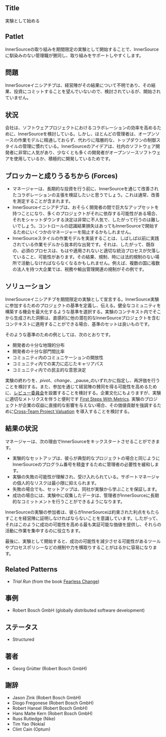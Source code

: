 ## Title

実験として始める

## Patlet

InnerSourceの取り組みを期間限定の実験として開始することで、InnerSourceに馴染みのない管理職が賛同し、取り組みをサポートしやすくします。

## 問題

InnerSourceイニシアチブは、経営陣がその結果について不明であり、その結果、投資にコミットすることを望んでいないので、検討されているが、開始されていません。

## 状況

会社は、ソフトウェアプロジェクトにおけるコラボレーションの効率を高めるために、InnerSourceを検討している。しかし、ほとんどの管理者は、オープンソースの作業モデルに精通しておらず、代わりに階層的な、トップダウンの制御スタイルの管理に慣れている。InnerSourceのアイデアは、社内のソフトウェア開発者に非常に人気があり、少なくとも多くの開発者がオープンソースソフトウェアを使用しているか、積極的に開発しているためです。

## ブロッカーと成りうるちから (Forces)

- マネージャーは、長期的な投資を行う前に、InnerSourceを通じて改善されたコラボレーションの主張を検証したいと思うでしょう。これは通常、改善を測定することが含まれます。
- InnerSourceイニシアチブは、おそらく開発者の間で巨大なアップセットを持つことになり、多くのプロジェクトがそれに依存する可能性がある場合、それをシャットダウンする決定は非常に不人気で、したがって行うのは難しいでしょう。コントロールの認識結果損失はあってもInnerSourceで開始するためにいくつかのマネージャーを阻止するかもしれません。
- InnerSourceスタイルの作業モデルを実装することは、しばしば以前に実践されている作業モデルから抜本的な出発です。それは、したがって、既存の、必須のプロセスは、もはや適用されないと適切な統治プロセスが欠落していること、可能性があります。その結果、規制、時には法的規制のない場所で活動しなければならなくなるかもしれません。例えば、複数の国に複数の法人を持つ大企業では、税務や輸出管理関連の規制がその例です。

## ソリューション

InnerSourceイニシアチブを期間限定の実験として宣言する。InnerSource実験に参加するためのプロジェクトの基準を定義し、伝える。健全なコミュニティを構築する機会を最大化するような基準を選択する。実験のコンテキスト内でそこから生成された洞察は、直感的に他の潜在的なInnerSourceプロジェクトを含むコンテキストに適用することができる場合、基準のセットは良いものです。

そのような基準のための例としては、次のとおりです。

- 開発者の十分な地理的分布
- 開発者の十分な部門間比率
- コミュニティ内のコミュニケーションの開放性
- コミュニティ内での実力に応じたキャリアパス
- コミュニティ内での民主的な意思決定

実験の終わりを、_pivot_、_change_、_pause_のいずれかに指定し、再評価を行うことを検討する。また、参加を通じて経営陣の賛同を得る可能性を高めるために、[レビュー委員会](review-committee.md)を設置することを検討する。企業文化にもよりますが、実験に適切なメトリクスを伴うと便利です [First Steps With Metrics](../1-initial/introducing-metrics-in-innersource.md). 実験のプロジェクトが企業の収益に直接的な影響を与えない場合、その価値貢献を強調するために[Cross-Team Project Valuation](crossteam-project-valuation.md) を導入することを検討する。

## 結果の状況

マネージャーは、次の理由でInnerSourceをキックスタートさせることができます。

- 実験的なセットアップは、彼らが典型的なプロジェクトの場合と同じようにInnerSourceのプログラム番号を精査するために管理者の必要性を緩和します。
- 実験の失敗の可能性が理解され、受け入れられている。サポートマネージャの個人的なリスクは最小限に抑えられます。
- 失敗の場合でも、セットアップは、同社が実験から学ぶことを保証します。
- 成功の場合には、実験中に収集したデータは、管理者がInnerSourceに長期的なコミットメントを行うことができるようになります。

InnerSourceの実験の参加者は、彼らがInnerSourceは約束された利点をもたらすことを経営陣に証明しなければならないことを意識しています。したがって、それはこのように成功の可能性を高める最も実証可能な価値を提供し、それらの活動に作業を集中するのに役立ちます。

最後に、実験として開始すると、成功の可能性を減少させる可能性があるツールやプロセスポリシーなどの規制や力を横取りすることがはるかに容易になります。

## Related Patterns

- _Trial Run_ (from the book [Fearless Change](https://fearlesschangepatterns.com/))

## 事例

- Robert Bosch GmbH (globally distributed software development)

## ステータス

* Structured

## 著者

- Georg Grütter (Robert Bosch GmbH)

## 謝辞

- Jason Zink (Robert Bosch GmbH)
- Diogo Fregonese (Robert Bosch GmbH)
- Robert Hansel (Robert Bosch GmbH)
- Hans Malte Kern (Robert Bosch GmbH)
- Russ Rutledge (Nike)
- Tim Yao (Nokia)
- Clint Cain (Optum)
